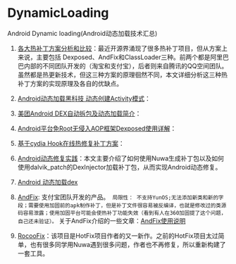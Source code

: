 
# DynamicLoading
Android Dynamic loading(Android动态加载技术汇总)

1. [各大热补丁方案分析和比较](http://blog.zhaiyifan.cn/2015/11/20/HotPatchCompare/)：最近开源界涌现了很多热补丁项目，但从方案上来说，主要包括 Dexposed、AndFix和ClassLoader三种。前两个都是阿里巴巴内部的不同团队开发的（淘宝和支付宝），后者则来自腾讯的QQ空间团队。虽然都是热更新技术，但这三种方案的原理徊然不同，本文详细分析这三种热补丁方案的实现原理及各自的优缺点。

2. [Android动态加载黑科技 动态创建Activity模式](http://segmentfault.com/a/1190000004077469?utm_source=Weibo)：

3. [美团Android DEX自动拆包及动态加载简介](http://tech.meituan.com/mt-android-auto-split-dex.html?utm_source=www.race604.com)：

4. [Android平台免Root无侵入AOP框架Dexposed使用详解](http://www.jianshu.com/p/14edcb444c51)：

5. [基于cydia Hook在线热修复补丁方案](http://blog.csdn.net/xwl198937/article/details/49801975)：

7. [Android动态修复实践](http://www.sunmoonblog.com/blog/2015/12/02/load-dex/)：本文主要介绍了如何使用Nuwa生成补丁包以及如何使用dalvik_patch的DexInjector加载补丁包，从而实现Android动态修复。

8. [Android 动态加载dex](http://blog.dreamtobe.cn/2015/12/07/android_dynamic_dex/)

6. [AndFix](https://github.com/alibaba/AndFix): 支付宝团队开发的产品。` 局限性： 不支持YunOS;无法添加新类和新的字段；需要使用加固前的apk制作补丁，但是补丁文件很容易被反编译，也就是修改过的类源码容易泄露；使用加固平台可能会使热补丁功能失效（看到有人在360加固提了这个问题，自己还未验证）。`
关于AndFix介绍的一些文章：[AndFix使用说明](http://www.jianshu.com/p/479b8c7ec3e3)
9. [RocooFix](https://github.com/dodola/RocooFix)：该项目是HotFix项目作者的又一新作。之前的HotFix项目太过简单，也有很多同学用Nuwa遇到很多问题，作者也不再修复，所以重新构建了一套工具。